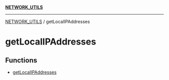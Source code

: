 [**NETWORK_UTILS**](../README.md)

***

[NETWORK_UTILS](../README.md) / getLocalIPAddresses

# getLocalIPAddresses

## Functions

- [getLocalIPAddresses](functions/getLocalIPAddresses.md)
